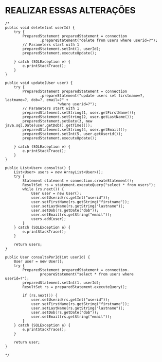 
# REALIZAR ESSAS ALTERAÇÕES

    /*
	public void delete(int userId) {
		try {
			PreparedStatement preparedStatement = connection
					.prepareStatement("delete from users where userid=?");
			// Parameters start with 1
			preparedStatement.setInt(1, userId);
			preparedStatement.executeUpdate();

		} catch (SQLException e) {
			e.printStackTrace();
		}
	}
	
	public void update(User user) {
		try {
			PreparedStatement preparedStatement = connection
					.prepareStatement("update users set firstname=?, lastname=?, dob=?, email=?" +
							"where userid=?");
			// Parameters start with 1
			preparedStatement.setString(1, user.getFirstName());
			preparedStatement.setString(2, user.getLastName());
			preparedStatement.setDate(3, new java.sql.Date(user.getDob().getTime()));
			preparedStatement.setString(4, user.getEmail());
			preparedStatement.setInt(5, user.getUserid());
			preparedStatement.executeUpdate();

		} catch (SQLException e) {
			e.printStackTrace();
		}
	}

	public List<User> consulta() {
		List<User> users = new ArrayList<User>();
		try {
			Statement statement = connection.createStatement();
			ResultSet rs = statement.executeQuery("select * from users");
			while (rs.next()) {
				User user = new User();
				user.setUserid(rs.getInt("userid"));
				user.setFirstName(rs.getString("firstname"));
				user.setLastName(rs.getString("lastname"));
				user.setDob(rs.getDate("dob"));
				user.setEmail(rs.getString("email"));
				users.add(user);
			}
		} catch (SQLException e) {
			e.printStackTrace();
		}

		return users;
	}
	
	public User consultaPorId(int userId) {
		User user = new User();
		try {
			PreparedStatement preparedStatement = connection.
					prepareStatement("select * from users where userid=?");
			preparedStatement.setInt(1, userId);
			ResultSet rs = preparedStatement.executeQuery();
			
			if (rs.next()) {
				user.setUserid(rs.getInt("userid"));
				user.setFirstName(rs.getString("firstname"));
				user.setLastName(rs.getString("lastname"));
				user.setDob(rs.getDate("dob"));
				user.setEmail(rs.getString("email"));
			}
		} catch (SQLException e) {
			e.printStackTrace();
		}

		return user;
	}

    */
